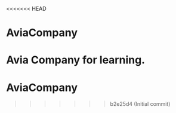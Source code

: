 <<<<<<< HEAD
# AviaCompany
Avia Company for learning.
=======
# AviaCompany
>>>>>>> b2e25d4 (Initial commit)
